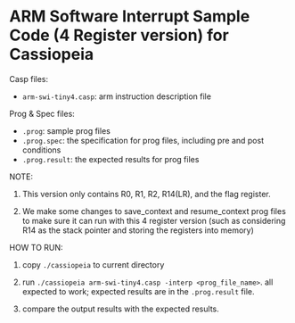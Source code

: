 # ARM Software Interrupt Sample Code (4 Register version) for Cassiopeia

Casp files:
* `arm-swi-tiny4.casp`: arm instruction description file

Prog & Spec files:
* `.prog`: sample prog files
* `.prog.spec`: the specification for prog files, including pre and post conditions
* `.prog.result`: the expected results for prog files

NOTE:
1. This version only contains R0, R1, R2, R14(LR), and the flag register.

2. We make some changes to save_context and resume_context prog files to make sure it can run with this 4 register version (such as considering R14 as the stack pointer and storing the registers into memory)

HOW TO RUN:
1. copy `./cassiopeia` to current directory

2. run `./cassiopeia arm-swi-tiny4.casp -interp <prog_file_name>`. all expected to work; expected results are in the `.prog.result` file.

3. compare the output results with the expected results.
